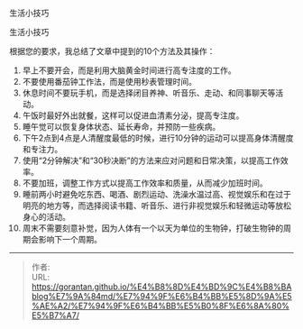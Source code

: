 # 

 

生活小技巧

生活小技巧

根据您的要求，我总结了文章中提到的10个方法及其操作：

1. 早上不要开会，而是利用大脑黄金时间进行高专注度的工作。
2. 不要使用番茄钟工作法，而是使用秒表管理时间。
3. 休息时间不要玩手机，而是选择闭目养神、听音乐、走动、和同事聊天等活动。
4. 午饭时最好外出就餐，这样可以促进血清素分泌，提高专注度。
5. 睡午觉可以恢复身体状态、延长寿命，并预防一些疾病。
6. 下午2点到4点是人清醒度最低的时候，进行10分钟的运动可以提高身体清醒度和专注力。
7. 使用“2分钟解决”和“30秒决断”的方法来应对问题和日常决策，以提高工作效率。
8. 不要加班，调整工作方式以提高工作效率和质量，从而减少加班时间。
9. 睡前两小时避免吃东西、喝酒、剧烈运动、洗澡水温过高、视觉娱乐和在过于明亮的地方等，而选择阅读书籍、听音乐、进行非视觉娱乐和轻微运动等放松身心的活动。
10. 周末不需要刻意补觉，因为人体有一个以天为单位的生物钟，打破生物钟的周期会影响下一个周期。

---

> 作者:   
> URL: https://gorantan.github.io/%E4%B8%8D%E4%BD%9C%E4%B8%BAblog%E7%9A%84md/%E7%94%9F%E6%B4%BB%E5%8D%9A%E5%AE%A2/%E7%94%9F%E6%B4%BB%E5%B0%8F%E6%8A%80%E5%B7%A7/  

